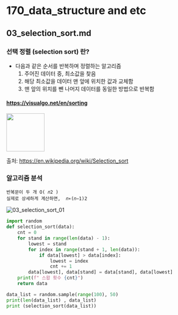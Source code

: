 # 170_data_structure and etc
## 03_selection_sort.md


### 선택 정렬 (selection sort) 란?
* 다음과 같은 순서를 반복하며 정렬하는 알고리즘
  1. 주어진 데이터 중, 최소값을 찾음
  2. 해당 최소값을 데이터 맨 앞에 위치한 값과 교체함
  3. 맨 앞의 위치를 뺀 나머지 데이터를 동일한 방법으로 반복함

#### https://visualgo.net/en/sorting

<img src="https://upload.wikimedia.org/wikipedia/commons/9/94/Selection-Sort-Animation.gif" width=100>

출처: https://en.wikipedia.org/wiki/Selection_sort
    




### 알고리즘 분석
    반복문이 두 개 O( 𝑛2 )
    실제로 상세하게 계산하면,  𝑛∗(𝑛−1)2
![03_selection_sort_01](https://github.com/user-attachments/assets/30836d2c-9d29-4f03-b690-96bc1b769190)

```python
import random
def selection_sort(data):
    cnt = 0
    for stand in range(len(data) - 1):
        lowest = stand
        for index in range(stand + 1, len(data)):
            if data[lowest] > data[index]:
                lowest = index
                cnt += 1
        data[lowest], data[stand] = data[stand], data[lowest]
    print(f" 스왑 횟수 {cnt}")
    return data

data_list = random.sample(range(100), 50)
print(len(data_list) , data_list)
print (selection_sort(data_list))
```